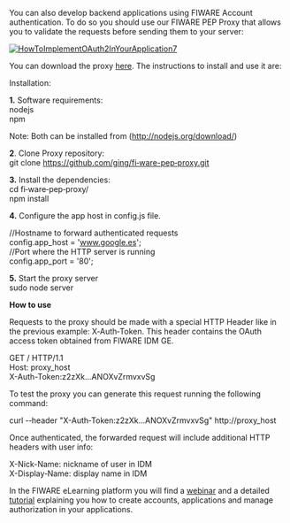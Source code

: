 You can also develop backend applications using FIWARE Account
authentication. To do so you should use our FIWARE PEP Proxy that allows
you to validate the requests before sending them to your server:

[![HowToImplementOAuth2InYourApplication7](/uploads/2015/04/HowToImplementOAuth2InYourApplication7-1024x521.png)](/uploads/2015/04/HowToImplementOAuth2InYourApplication7.png)

You can download the proxy
[here](https://github.com/ging/fi-ware-pep-proxy). The instructions to
install and use it are:

Installation:

**1.** Software requirements:  
 nodejs  
 npm

Note: Both can be installed from (http://nodejs.org/download/)

**2**. Clone Proxy repository:  
 git clone https://github.com/ging/fi­‐ware-pep‐proxy.git

**3.** Install the dependencies:  
 cd fi‐ware‐pep‐proxy/  
 npm install

**4.** Configure the app host in config.js file.

//Hostname to forward authenticated requests  
 config.app\_host = 'www.google.es';  
 //Port where the HTTP server is running  
 config.app\_port = '80';

**5.** Start the proxy server  
 sudo node server

**How to use**

Requests to the proxy should be made with a special HTTP Header like in
the previous example: X­‐Auth­‐Token. This header contains the OAuth
access token obtained from FIWARE IDM GE.

GET / HTTP/1.1  
 Host: proxy\_host  
 X-­Auth-­Token:z2zXk...ANOXvZrmvxvSg

To test the proxy you can generate this request running the following
command:

curl -­‐header "X-­Auth­‐Token:z2zXk...ANOXvZrmvxvSg" http://proxy\_host

Once authenticated, the forwarded request will include additional HTTP
headers with user info:

X-­Nick-­Name: nickname of user in IDM  
 X-­Display­‐Name: display name in IDM

In the FIWARE eLearning platform you will find a
[webinar](http://edu.fiware.org/course/view.php?id=79) and a detailed
[tutorial](http://edu.fiware.org/course/view.php?id=63) explaining you
how to create accounts, applications and manage authorization in your
applications.
